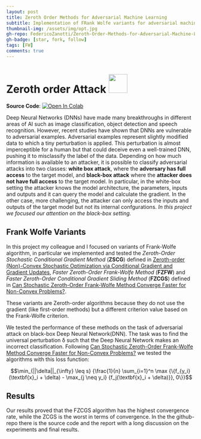 ```yaml
---
layout: post
title: Zeroth Order Methods for Adversarial Machine Learning
subtitle: Implementation of FRank Wolfe variants for adversarial machine learning on MNIST dataset  
thumbnail-img: /assets/img/opt.jpg
gh-repo: FedericoZanotti/Zeroth-Order-Methods-for-Adversarial-Machine-Learning
gh-badge: [star, fork, follow]
tags: [FW]
comments: true
---
```


# Zeroth order Attack [<img src="https://logos-world.net/wp-content/uploads/2020/11/GitHub-Logo.png" width=50/>](https://github.com/FedericoZanotti/Zeroth-Order-Methods-for-Adversarial-Machine-Learning.git)

**Source Code**: [![Open In Colab](https://colab.research.google.com/assets/colab-badge.svg)](https://colab.research.google.com/github/FedericoZanotti/FedericoZanotti.github.io/blob/master/projects_file/Optimization_Project_2020_2021.ipynb)

Deep Neural Networks (DNNs) have made many breakthroughs in different areas of AI such as image
classification, object detection and speech recognition. However, recent studies have shown that DNNs
are vulnerable to adversarial examples. Adversarial examples represent slightly modified data to which a tiny perturbation is applied. 
This perturbation is almost imperceptible for a human but that could deceive even a well-trained DNN, pushing it to misclassify the label of the data. Depending
on how much information is available to an attacker, it is possible to classify adversarial attacks into two
classes: **white box attack**, where the **adversary has full access** to the target model, and **black-box attack**
where the **attacker does not have full access** to the target model. In particular, in the white-box setting
the attacker knows the model architecture, the parameters, inputs and outputs and it can query the
model and calculate the gradient. In the other case, more challenging, the attacker can only access the
inputs and outputs of the target model but not its internal confgurations. _In this project we focused our
attention on the black-box setting._

## Frank Wolfe Variants
In this project my colleague and I focused on variants of Frank-Wolfe algorithm, in particular we implemented and tested the 
_Zeroth-Order Stochastic Conditional Gradient Method_ (**ZSCG**) defined in [Zeroth-order (Non)-Convex Stochastic Optimization
via Conditional Gradient and Gradient Updates](https://proceedings.neurips.cc/paper/2018/file/36d7534290610d9b7e9abed244dd2f28-Paper.pdf), 
_Faster Zeroth-Order Frank-Wolfe Method_ (**FZFW**) and _Faster Zeroth-Order Conditional Gradient Sliding Method_ (**FZCGS**) defined in 
[Can Stochastic Zeroth-Order Frank-Wolfe Method Converge Faster for Non-Convex Problems?](http://proceedings.mlr.press/v119/gao20b/gao20b.pdf).

These variants are Zeroth-order algorithms because they do not use the gradient (like first-order methods) but a different criterion value based on the Frank-Wolfe
criterion. 

We tested the performance of these methods on the task of adversarial attack on black-box Deep Neural Network(DNN). The task was to find the universal perturbation δ 
such that the Deep Neural Network makes an incorrect classification. Following [Can Stochastic Zeroth-Order Frank-Wolfe Method Converge Faster for Non-Convex Problems?](http://proceedings.mlr.press/v119/gao20b/gao20b.pdf)
we tested the algorithms with this loss function:

```math
\min_{||\delta||_{\infty} \leq s} {\frac{1}{n} \sum_{i=1}^n \max {\{f_{y_i} (\textbf{x}_i + \delta) - \max_{j \neq y_i} {f_j(\textbf{x}_i + \delta)}}, 0\}}
```


## Results

Our results proved that the FZCGS algorithm has the highest convergence rate, while the ZCGS is the worst in terms of convergence. In the the github-repo there is the source
code and the report with a long discussion on the experiments and final results.
